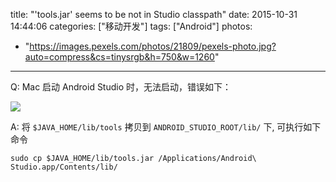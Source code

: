title: "'tools.jar' seems to be not in Studio classpath"
date: 2015-10-31 14:44:06
categories: ["移动开发"]
tags: ["Android"]
photos:
  - "https://images.pexels.com/photos/21809/pexels-photo.jpg?auto=compress&cs=tinysrgb&h=750&w=1260"
---

Q: Mac 启动 Android Studio 时，无法启动，错误如下：

![](http://7xkexv.dl1.z0.glb.clouddn.com/vetech/android-studio-lunch-error.jpeg)

A: 将 `$JAVA_HOME/lib/tools` 拷贝到 `ANDROID_STUDIO_ROOT/lib/` 下, 可执行如下命令

```
sudo cp $JAVA_HOME/lib/tools.jar /Applications/Android\ Studio.app/Contents/lib/
```

